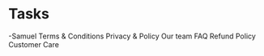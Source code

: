 # Tasks

-Samuel
  Terms & Conditions
  Privacy & Policy
  Our team
  FAQ
  Refund Policy
  Customer Care
